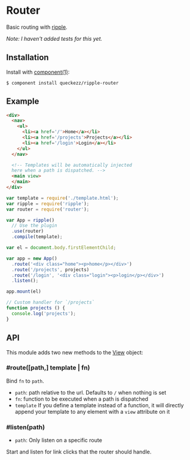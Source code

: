 
# Router

Basic routing with [ripple](https://github.com/ripplejs/ripple).

_Note: I haven't added tests for this yet._

## Installation

  Install with [component(1)](http://component.io):

  ```
  $ component install queckezz/ripple-router
  ```

## Example

```html
<div>
  <nav>
    <ul>
      <li><a href='/'>Home</a></li>
      <li><a href='/projects'>Projects</a></li>
      <li><a href='/login'>Login</a></li>
    </ul>
  </nav>

  <!-- Templates will be automatically injected
  here when a path is dispatched. -->
  <main view>
  </main>
</div>
```

```js
var template = require('./template.html');
var ripple = require('ripple');
var router = require('router');

var App = ripple()
  // Use the plugin
  .use(router)
  .compile(template);

var el = document.body.firstElementChild;

var app = new App()
  .route('<div class="home"><p>home</p></div>')
  .route('/projects', projects)
  .route('/login', '<div class="login"><p>login</p></div>')
  .listen();

app.mount(el)

// Custom handler for `/projects`
function projects () {
  console.log('projects');
}
```

## API

This module adds two new methods to the [View](https://github.com/ripplejs/view) object:

### #route([path,] template | fn)

Bind `fn` to `path`.

* `path`: path relative to the url. Defaults to `/` when nothing is set
* `fn`: function to be executed when a path is dispatched
* `template` If you define a template instead of a function, it will directly append your template to any element with a `view` attribute on it

### #listen(path)

* `path`: Only listen on a specific route

Start and listen for link clicks that the router should handle.
